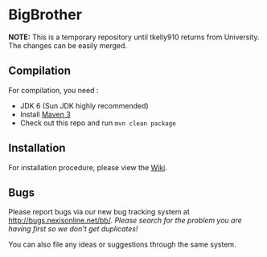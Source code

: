 BigBrother
===========

**NOTE:** This is a temporary repository until tkelly910 returns from University.  The changes can be easily merged.

Compilation
-----------

For compilation, you need :

* JDK 6 (Sun JDK highly recommended)
* Install [Maven 3](http://maven.apache.org/download.html)
* Check out this repo and run `mvn clean package`

Installation
------------

For installation procedure, please view the [Wiki](https://github.com/tkelly910/BigBrother/wiki).

Bugs
----

Please report bugs via our new bug tracking system at http://bugs.nexisonline.net/bb/.  *Please search for the problem you are having first so we don't get duplicates!*

You can also file any ideas or suggestions through the same system.